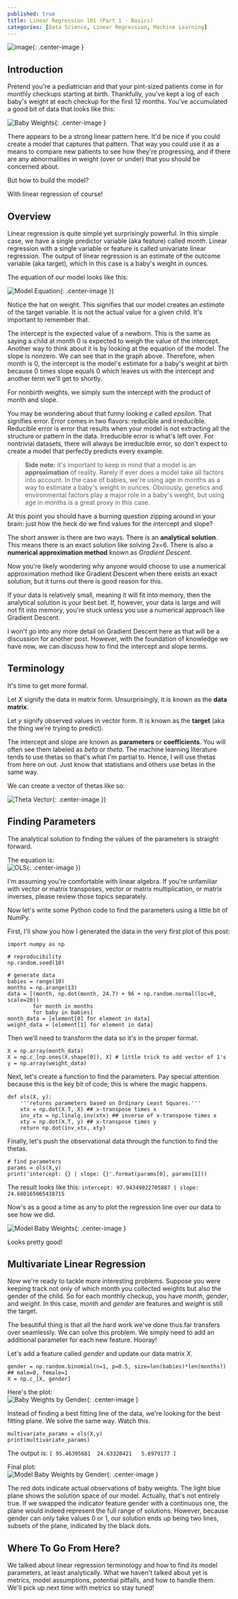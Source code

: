 ```yaml
---
published: true
title: Linear Regression 101 (Part 1 - Basics)
categories: [Data Science, Linear Regression, Machine Learning]
---
```


![image](/assets/images/linear_regression_1.jpg?raw=true){: .center-image }

## Introduction
Pretend you're a pediatrician and that your pint-sized patients come in for monthly checkups starting at birth. Thankfully, you've kept a log of each baby's weight at each checkup for the first 12 months. You've accumulated a good bit of data that looks like this:

![Baby Weights](/assets/images/baby_weights.png?raw=true){: .center-image }

There appears to be a strong linear pattern here. It'd be nice if you could create a model that captures that pattern. That way you could use it as a means to compare new patients to see how they're progressing, and if there are any abnormalities in weight (over or under) that you should be concerned about. 

But how to build the model?

With linear regression of course!

## Overview

Linear regression is quite simple yet surprisingly powerful. In this simple case, we have a single predictor variable (aka feature) called *month*. Linear regression with a single variable or feature is called univariate linear regression. The output of linear regression is an estimate of the outcome variable (aka target), which in this case is a baby's weight in ounces.

The equation of our model looks like this:  

![Model Equation](/assets/images/baby_weight_equation.png?raw=true){: .center-image })

Notice the hat on weight. This signifies that our model creates an *estimate* of the target variable. It is not the actual value for a given child. It's important to remember that. 

The intercept is the expected value of a newborn. This is the same as saying a child at month 0 is expected to weigh the value of the intercept. Another way to think about it is by looking at the equation of the model. The slope is nonzero. We can see that in the graph above. Therefore, when month is 0, the intercept is the model's estimate for a baby's weight at birth because 0 times slope equals 0 which leaves us with the intercept and another term we'll get to shortly. 

For nonbirth weights, we simply sum the intercept with the product of month and slope. 

You may be wondering about that funny looking *e* called *epsilon*. That signifies error. Error comes in two flavors: reducible and irreducible. Reducible error is error that results when your model is not extracting all the structure or pattern in the data. Irreducible error is what's left over. For nontrivial datasets, there will always be irreducible error, so don't expect to create a model that perfectly predicts every example.

> **Side note:** it's important to keep in mind that a model is an **approximation** of reality. Rarely if ever does a model take all factors into account. In the case of babies, we're using age in months as a way to estimate a baby's weight in ounces. Obviously, genetics and environmental factors play a major role in a baby's weight, but using age in months is a great proxy in this case.

At this point you should have a burning question zipping around in your brain: just how the heck do we find values for the intercept and slope?

The short answer is there are two ways. There is an **analytical solution**. This means there is an exact solution like solving 2x=6. There is also a **numerical approximation method** known as *Gradient Descent*. 

Now you're likely wondering why anyone would choose to use a numerical approximation method like Gradient Descent when there exists an exact solution, but it turns out there is good reason for this. 

If your data is relatively small, meaning it will fit into memory, then the analytical solution is your best bet. If, however, your data is large and will not fit into memory, you're stuck unless you use a numerical approach like Gradient Descent. 

I won't go into any more detail on Gradient Descent here as that will be a discussion for another post. However, with the foundation of knowledge we have now, we can discuss how to find the intercept and slope terms.

## Terminology
It's time to get more formal. 

Let *X* signify the data in matrix form. Unsurprisingly, it is known as the **data matrix**.

Let *y* signify observed values in vector form. It is known as the **target** (aka the thing we're trying to predict).

The intercept and slope are known as **parameters** or **coefficients**. You will often see them labeled as *beta* or *theta*. The machine learning literature tends to use thetas so that's what I'm partial to. Hence, I will use thetas from here on out. Just know that statistians and others use betas in the same way.

We can create a vector of thetas like so:  

![Theta Vector](/assets/images/theta_vector.png?raw=true){: .center-image })

## Finding Parameters
The analytical solution to finding the values of the parameters is straight forward.

The equation is:  
![OLS](/assets/images/linear_regression_equation.png?raw=true){: .center-image })

I'm assuming you're comfortable with linear algebra. If you're unfamiliar with vector or matrix transposes, vector or matrix multiplication, or matrix inverses, please review those topics separately.

Now let's write some Python code to find the parameters using a little bit of NumPy.

First, I'll show you how I generated the data in the very first plot of this post:
```
import numpy as np

# reproducibility
np.random.seed(10)

# generate data
babies = range(10)
months = np.arange(13)
data = [(month, np.dot(month, 24.7) + 96 + np.random.normal(loc=0, scale=20))
        for month in months
        for baby in babies]
month_data = [element[0] for element in data]
weight_data = [element[1] for element in data]
```

Then we'll need to transform the data so it's in the proper format.
```
X = np.array(month_data)
X = np.c_[np.ones(X.shape[0]), X] # little trick to add vector of 1's
y = np.array(weight_data)
```

Next, let's create a function to find the parameters. Pay special attention because this is the key bit of code; this is where the magic happens.
```
def ols(X, y):
    '''returns parameters based on Ordinary Least Squares.'''
    xtx = np.dot(X.T, X) ## x-transpose times x
    inv_xtx = np.linalg.inv(xtx) ## inverse of x-transpose times x
    xty = np.dot(X.T, y) ## x-transpose times y
    return np.dot(inv_xtx, xty)
```

Finally, let's push the observational data through the function to find the thetas.
```
# find parameters
params = ols(X,y)
print('intercept: {} | slope: {}'.format(params[0], params[1]))
```

The result looks like this: `intercept: 97.94349022705887 | slope: 24.680165065438715`

Now's as a good a time as any to plot the regression line over our data to see how we did.

![Model Baby Weights](/assets/images/baby_weights_model.png?raw=true){: .center-image }

Looks pretty good!

## Multivariate Linear Regression
Now we're ready to tackle more interesting problems. Suppose you were keeping track not only of which month you collected weights but also the gender of the child. So for each monthly checkup, you have *month*, *gender*, and *weight*. In this case, *month* and *gender* are features and *weight* is still the target. 

The beautiful thing is that all the hard work we've done thus far transfers over seamlessly. We can solve this problem. We simply need to add an additional parameter for each new feature. Hooray!

Let's add a feature called *gender* and update our data matrix *X*.

```
gender = np.random.binomial(n=1, p=0.5, size=len(babies)*len(months)) ## male=0, female=1
X = np.c_[X, gender]
```

Here's the plot:  
![Baby Weights by Gender](/assets/images/baby_weights_gender.png?raw=true){: .center-image }

Instead of finding a best fitting line of the data, we're looking for the best fitting plane. We solve the same way. Watch this.

```
multivariate_params = ols(X,y)
print(multivariate_params)
```

The output is: `[ 95.46395681  24.63320421   5.6979177 ]`

Final plot:  
![Model Baby Weights by Gender](/assets/images/baby_weights_gender_plane.png?raw=true){: .center-image }

The red dots indicate actual observations of baby weights. The light blue plane shows the solution space of our model. Actually, that's not entirely true. If we swapped the indicator feature gender with a continuous one, the plane would indeed represent the full range of solutions. However, because gender can only take values 0 or 1, our solution ends up being two lines, subsets of the plane, indicated by the black dots.

## Where To Go From Here?
We talked about linear regression terminology and how to find its model parameters, at least analytically. What we haven't talked about yet is metrics, model assumptions, potential pitfalls, and how to handle them. We'll pick up next time with metrics so stay tuned!
